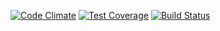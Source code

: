 [![Code Climate](https://codeclimate.com/github/galmi/xacmlBundle/badges/gpa.svg)](https://codeclimate.com/github/galmi/xacmlBundle)
[![Test Coverage](https://codeclimate.com/github/galmi/xacmlBundle/badges/coverage.svg)](https://codeclimate.com/github/galmi/xacmlBundle/coverage)
[![Build Status](https://travis-ci.org/galmi/xacmlBundle.svg)](https://travis-ci.org/galmi/xacmlBundle)
